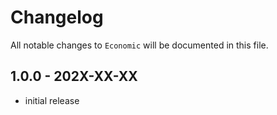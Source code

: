 # Changelog

All notable changes to `Economic` will be documented in this file.

## 1.0.0 - 202X-XX-XX

- initial release
